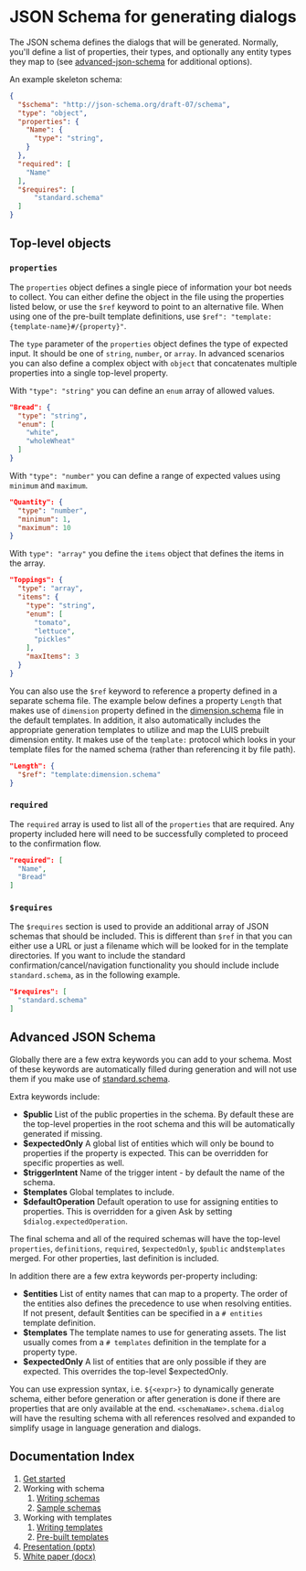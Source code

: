 # JSON Schema for generating dialogs

The JSON schema defines the dialogs that will be generated. Normally, you'll define a list of properties, their types, and optionally any entity types they map to (see [advanced-json-schema](#advanced-json-schema) for additional options).

An example skeleton schema:

```json
{
  "$schema": "http://json-schema.org/draft-07/schema",
  "type": "object",
  "properties": {
    "Name": {
      "type": "string",
    }
  },
  "required": [
    "Name"
  ],
  "$requires": [
      "standard.schema"
  ]  
}
```

## Top-level objects

### `properties`

The `properties` object defines a single piece of information your bot needs to collect.
You can either define the object in the file using the properties listed below, or use the `$ref` keyword to point to an alternative file.
When using one of the pre-built template definitions, use `$ref": "template:{template-name}#/{property}"`.

The `type` parameter of the `properties` object defines the type of expected input. It should be one of `string`, `number`, or `array`. In advanced scenarios you can also define a complex object with `object` that concatenates multiple properties into a single top-level property.

With `"type": "string"` you can define an `enum` array of allowed values.

```json
"Bread": {
  "type": "string",
  "enum": [
    "white",
    "wholeWheat"
  ]
}
```

With `"type": "number"` you can define a range of expected values using `minimum` and `maximum`.

```json
"Quantity": {
  "type": "number",
  "minimum": 1,
  "maximum": 10
}
```

With `type": "array"` you define the `items` object that defines the items in the array.

```json
"Toppings": {
  "type": "array",
  "items": {
    "type": "string",
    "enum": [
      "tomato",
      "lettuce",
      "pickles"
    ],
    "maxItems": 3
  }
}
```

You can also use the `$ref` keyword to reference a property defined in a separate schema file.
The example below defines a property `Length` that makes use of `dimension` property defined in the [dimension.schema](../generator/templates/dimension.schema) file in the default templates.
In addition, it also automatically includes the appropriate generation templates to utilize and map the LUIS prebuilt dimension entity.
It makes use of the `template:` protocol which looks in your template files for the named schema (rather than referencing it by file path).

```json
"Length": {
  "$ref": "template:dimension.schema"
}
```

### `required`

The `required` array is used to list all of the `properties` that are required. Any property included here will need to be successfully completed to proceed to the confirmation flow.

```json
"required": [
  "Name",
  "Bread"
]
```

### `$requires`

The `$requires` section is used to provide an additional array of JSON schemas that should be included.
This is different than `$ref` in that you can either use a URL or just a filename which will be looked for in the template directories.
If you want to include the standard confirmation/cancel/navigation functionality you should include include `standard.schema`, as in the following example.

```json
"$requires": [
  "standard.schema"
]
```

## Advanced JSON Schema

Globally there are a few extra keywords you can add to your schema.
Most of these keywords are automatically filled during generation and will not use them if you make use of [standard.schema](../generator/templates/standard.schema).

Extra keywords include:

- **\$public** List of the public properties in the schema.
  By default these are the top-level properties in the root schema and this will be automatically generated if missing.
- **\$expectedOnly** A global list of entities which will only be bound to properties if the property is expected.
  This can be overridden for specific properties as well.
- **\$triggerIntent** Name of the trigger intent - by default the name of the schema.
- **\$templates** Global templates to include.
- **\$defaultOperation** Default operation to use for assigning entities to properties.
  This is overridden for a given Ask by setting `$dialog.expectedOperation`.

 The final schema and all of the required schemas will have the top-level `properties`, `definitions`, `required`, `$expectedOnly`, `$public` and`$templates` merged.
 For other properties, last definition is included.

In addition there are a few extra keywords per-property including:

- **\$entities** List of entity names that can map to a property.
  The order of the entities also defines the precedence to use when resolving entities.
  If not present, default \$entities can be specified in a `# entities` template definition.
- **\$templates** The template names to use for generating assets. The list usually comes from a `# templates` definition in the template for a property type.
- **\$expectedOnly** A list of entities that are only possible if they are expected.
  This overrides the top-level \$expectedOnly.

You can use expression syntax, i.e. `${<expr>}` to dynamically generate schema, either before generation or after generation is done if there are properties that are only available at the end.
`<schemaName>.schema.dialog` will have the resulting schema with all references resolved and expanded to simplify usage in language generation and dialogs.

## Documentation Index

1. [Get started][start]
1. Working with schema
    1. [Writing schemas][schema]
    1. [Sample schemas][sample-schemas]
1. Working with templates
    1. [Writing templates][templates-overview]
    1. [Pre-built templates][templates]
1. [Presentation (pptx)](2020%20Feb%20MVP%20Generated%20Dialogs.pptx)
1. [White paper (docx)](Generating%20Dialogs%20from%20Schema,%20APIs%20and%20Databases.docx)

[schema]:bot-schema.md
[templates]:../generator/packages/library/templates
[templates-overview]:templates.md
[start]:get-stared.md
[sample-schemas]:example-schemas
